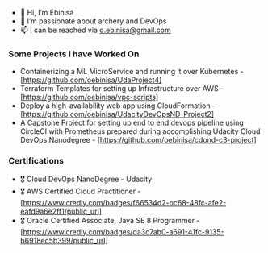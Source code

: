 - 👋 Hi, I’m Ebinisa
- 👀 I’m passionate about archery and DevOps
- 📫 I can be reached via o.ebinisa@gmail.com

### Some Projects I have Worked On
- Containerizing a ML MicroService and running it over Kubernetes - [https://github.com/oebinisa/UdaProject4]
- Terraform Templates for setting up Infrastructure over AWS - [https://github.com/oebinisa/vpc-scripts]
- Deploy a high-availability web app using CloudFormation - [https://github.com/oebinisa/UdacityDevOpsND-Project2]
- A Capstone Project for setting up end to end devops pipeline using CircleCI with Prometheus prepared during accomplishing Udacity Cloud DevOps Nanodegree - [https://github.com/oebinisa/cdond-c3-project]

### Certifications
- 🎖 Cloud DevOps NanoDegree - Udacity
- 🎖 AWS Certified Cloud Practitioner - [https://www.credly.com/badges/f66534d2-bc68-48fc-afe2-eafd9a6e2ff1/public_url]
- 🎖 Oracle Certified Associate, Java SE 8 Programmer - [https://www.credly.com/badges/da3c7ab0-a691-41fc-9135-b6918ec5b399/public_url]

<!---
oebinisa/oebinisa is a ✨ special ✨ repository because its `README.md` (this file) appears on your GitHub profile.
You can click the Preview link to take a look at your changes.
--->
